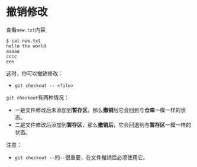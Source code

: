 # 撤销修改

查看`new.txt`内容
```
$ cat new.txt
hello the world
aaaaa
cccc
eee
```

这时，你可以撤销修改：
* `git checkout -- <file>`

`git checkout`有两种情况：
* 一是文件修改后未添加到**暂存区**，那么**撤销**后它会回到与**仓库**一模一样的状态。
* 二是文件修改后添加到**暂存区**，那么**撤销后**，它会回退到与**暂存区**一模一样的状态。

注意：
* `git checkout --`的`--`很重要，在文件撤销后必须使用它。

